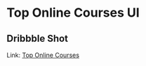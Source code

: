 # Top Online Courses UI
## Dribbble Shot
Link: [Top Online Courses](https://dribbble.com/shots/10750999-Top-Online-Courses)


